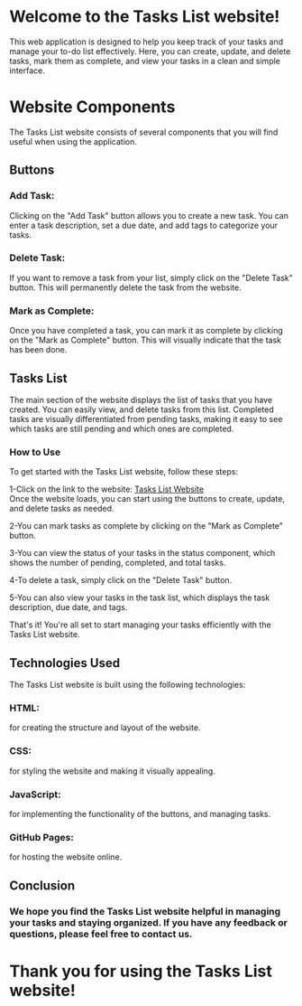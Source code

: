 # Welcome to the Tasks List website! 
This web application is designed to help you keep track of your tasks and manage your to-do list effectively. Here, you can create, update, and delete tasks, mark them as complete, and view your tasks in a clean and simple interface.

# Website Components
The Tasks List website consists of several components that you will find useful when using the application.

## Buttons
### Add Task:
Clicking on the "Add Task" button allows you to create a new task. You can enter a task description, set a due date, and add tags to categorize your tasks.

### Delete Task: 
If you want to remove a task from your list, simply click on the "Delete Task" button. This will permanently delete the task from the website.
### Mark as Complete:
Once you have completed a task, you can mark it as complete by clicking on the "Mark as Complete" button. This will visually indicate that the task has been done.

## Tasks List
The main section of the website displays the list of tasks that you have created. You can easily view,  and delete tasks from this list. Completed tasks are visually differentiated from pending tasks, making it easy to see which tasks are still pending and which ones are completed.

### How to Use
To get started with the Tasks List website, follow these steps:

1-Click on the link to the website: [Tasks List Website](https://mahmoudaliaboelhassan.github.io/Tasks-List/)       
Once the website loads, you can start using the buttons to create, update, and delete tasks as needed.   


2-You can mark tasks as complete by clicking on the "Mark as Complete" button.

3-You can view the status of your tasks in the status component, which shows the number of pending, completed, and total tasks.

4-To delete a task, simply click on the "Delete Task" button.

5-You can also view your tasks in the task list, which displays the task description, due date, and tags.

That's it! You're all set to start managing your tasks efficiently with the Tasks List website.

## Technologies Used
The Tasks List website is built using the following technologies:

### HTML: 
for creating the structure and layout of the website.
### CSS:
for styling the website and making it visually appealing.
### JavaScript:
for implementing the functionality of the buttons, and managing tasks.
### GitHub Pages:
for hosting the website online.
## Conclusion
### We hope you find the Tasks List website helpful in managing your tasks and staying organized. If you have any feedback or questions, please feel free to  contact us.
# Thank you for using the Tasks List website!
